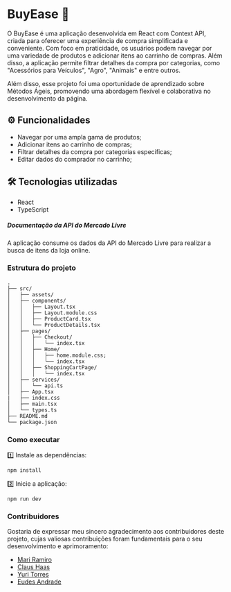 # BuyEase 🛒

O BuyEase é uma aplicação desenvolvida em React com Context API, criada para oferecer uma experiência de compra simplificada e conveniente. Com foco em praticidade, os usuários podem navegar por uma variedade de produtos e adicionar itens ao carrinho de compras. Além disso, a aplicação permite filtrar detalhes da compra por categorias, como "Acessórios para Veículos", "Agro", "Animais" e entre outros.

Além  disso, esse projeto foi uma oportunidade de aprendizado sobre Métodos Ágeis, promovendo uma abordagem flexível e colaborativa no desenvolvimento da página. 

## ⚙️ Funcionalidades
* Navegar por uma ampla gama de produtos;
* Adicionar itens ao carrinho de compras;
* Filtrar detalhes da compra por categorias específicas;
* Editar dados do comprador no carrinho;

## 🛠 Tecnologias utilizadas

* React
* TypeScript
  
##### Documentação da API do Mercado Livre
A aplicação consume os dados da API do Mercado Livre para realizar a busca de itens da loja online.

### Estrutura do projeto
```
.
├── src/
│   ├── assets/
│   ├── components/
│   │   ├── Layout.tsx
│   │   ├── Layout.module.css
│   │   ├── ProductCard.tsx
│   │   └── ProductDetails.tsx
│   ├── pages/
│   │   ├── Checkout/
│   │   │   └── index.tsx
│   │   ├── Home/
│   │   │   ├── home.module.css;
│   │   │   └── index.tsx
│   │   ├── ShoppingCartPage/
│   │   │   └── index.tsx
│   ├── services/
│   │   └── api.ts
│   ├── App.tsx
|   ├── index.css
│   ├── main.tsx
│   └── types.ts
├── README.md
└── package.json

```

### Como executar
1️⃣ Instale as dependências:
```
npm install
```
2️⃣ Inicie a aplicação:
```
npm run dev
```

### Contribuidores
Gostaria de expressar meu sincero agradecimento aos contribuidores deste projeto, cujas valiosas contribuições foram fundamentais para o seu desenvolvimento e aprimoramento:
* [Mari Ramiro](https://github.com/MariRamiro)
* [Claus Haas](https://github.com/claushaas)
* [Yuri Torres](https://github.com/yurisalgado21)
* [Eudes Andrade](https://github.com/andradeeudes)
